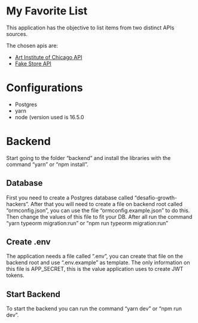 # My Favorite List
This application has the objective to list items from two distinct APIs sources.

The chosen apis are: 
- [Art Institute of Chicago API](https://api.artic.edu/docs/#quick-start)
- [Fake Store API](https://fakestoreapi.com)

# Configurations
- Postgres
- yarn
- node (version used is 16.5.0

# Backend
Start going to the folder “backend” and install the libraries with the command “yarn” or “npm install”.

## Database
First you need to create a Postgres database called “desafio-growth-hackers”. After that you will need to create a file on backend root called “ormconfig.json”, you can use the file “ormconfig.example.json” to do this. Then change the values of this file to fit your DB.
After all run the command “yarn typeorm migration:run” or “npm run typeorm migration:run”

## Create .env
The application needs a file called “.env”, you can create that file on the backend root and use “.env.example” as template.
The only information on this file is APP_SECRET, this is the value application uses to create JWT tokens.

## Start Backend
To start the backend you can run the command “yarn dev” or “npm run dev”.

